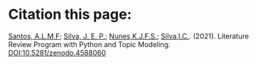 # Citation this page:

[Santos, A.L.M.F](http://lattes.cnpq.br/1030756025619809); [Silva, J. E. P.](http://lattes.cnpq.br/5464670038922392);
[Nunes,K.J.F.S.](http://lattes.cnpq.br/8701754979998018); [Silva,I.C.](http://lattes.cnpq.br/4922228816252524). (2021). Literature Review Program with Python and Topic Modeling. [DOI:10.5281/zenodo.4588060](https://github.com/andrelmfsantos/ISSN21772436/tree/v1.0.0)
